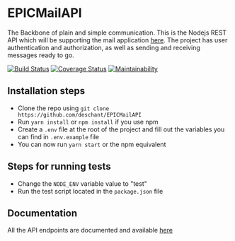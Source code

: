 # EPICMailAPI
The Backbone of plain and simple communication. This is the Nodejs REST API which will be supporting the mail application [here](https://deschant.github.io/EPICmail/). The project has user authentication and authorization, as well as sending and receiving messages ready to go.

[![Build Status](https://travis-ci.com/deschant/EPICMailAPI.svg?branch=develop)](https://travis-ci.com/deschant/EPICMailAPI) [![Coverage Status](https://coveralls.io/repos/github/deschant/EPICMailAPI/badge.svg?branch=develop)](https://coveralls.io/github/deschant/EPICMailAPI?branch=develop) [![Maintainability](https://api.codeclimate.com/v1/badges/61a40a6db41ac474a007/maintainability)](https://codeclimate.com/github/deschant/EPICMailAPI/maintainability)

## Installation steps

* Clone the repo using ```git clone https://github.com/deschant/EPICMailAPI```
* Run ```yarn install``` or ```npm install``` if you use npm
* Create a ```.env``` file at the root of the project and fill out the variables you can find in ```.env.example``` file
* You can now run ```yarn start``` or the npm equivalent

## Steps for running tests

* Change the ```NODE_ENV``` variable value to "test"
* Run the test script located in the ```package.json``` file

## Documentation

All the API endpoints are documented and available [here](https://epicmailapp.herokuapp.com/)
